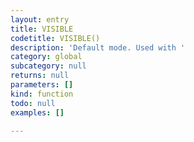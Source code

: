 ```yaml
---
layout: entry
title: VISIBLE
codetitle: VISIBLE()
description: 'Default mode. Used with '
category: global
subcategory: null
returns: null
parameters: []
kind: function
todo: null
examples: []

---
```

